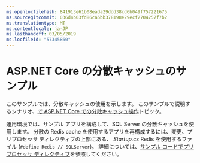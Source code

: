 ```yaml
---
ms.openlocfilehash: 841913e61b08eada29ddd38cd6b049f757221675
ms.sourcegitcommit: 036d4b03fd86ca5bb378198e29ecf2704257f7b2
ms.translationtype: MT
ms.contentlocale: ja-JP
ms.lasthandoff: 03/05/2019
ms.locfileid: "57345860"
---
```

# <a name="aspnet-core-distributed-cache-sample"></a>ASP.NET Core の分散キャッシュのサンプル

このサンプルでは、分散キャッシュの使用を示します。 このサンプルで説明するシナリオ、[で ASP.NET Core での分散キャッシュ操作](https://docs.microsoft.com/aspnet/core/performance/caching/distributed)トピック。

運用環境では、サンプル アプリを構成して、SQL Server の分散キャッシュを使用します。 分散の Redis cache を使用するアプリを再構成するには、変更、プリプロセッサ ディレクティブの上部にある、 *Startup.cs* Redis を使用するファイル (`#define Redis // SQLServer`)。 詳細については、[サンプル コードでプリプロセッサ ディレクティブ](https://docs.microsoft.com/aspnet/core/#preprocessor-directives-in-sample-code)を参照してください。
